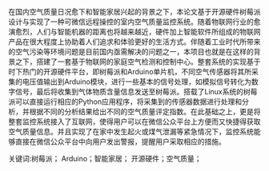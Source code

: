 在国内空气质量日况愈下和智能家居兴起的背景之下，本论文基于开源硬件树莓派设计与实现了一种可微信远程操控的室内空气质量监控系统。随着物联网行业的愈演愈烈，人们与智能机器的距离也将越来越近，硬件加上智能软件所组成的物联网产品在很大程度上协助着人们追求和体验更好的生活方式。伴随着工业时代所带来的空气污染等环境问题是目前国内亟需解决的问题之一，本项目也就是在这样的背景之下，搭建了一套基于物联网的家庭空气检测和控制中心。整套系统的实现基于时下热门的开源硬件平台，即树莓派和Arduino单片机，不同空气传感器将其所采集的电压值输出到Arduino模块，进行一些基本的信号处理，如模拟信号转化为数字信号，最后将收集到气体物质含量信息发送至树莓派。搭载了Linux系统的树莓派可以直接运行相应的Python应用程序，将采集到的传感器数据进行处理和分析，并根据不同的分析结果给出不同的空气质量评定指数。在此基础之上，更是将整套监控系统接入了互联网，使得用户可以在微信公众平台上方便而又快捷得获取空气质量信息。并且实现了在家中发生起火或煤气泄漏等紧急情况下，监控系统能够直接在微信公众平台中向用户发出警报，提醒用户采取相应的措施。

关键词:树莓派； Arduino；智能家居； 开源硬件；空气质量；